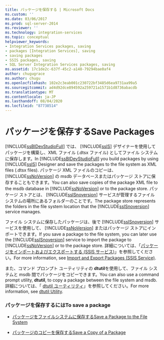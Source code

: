 ```yaml
---
title: パッケージを保存する | Microsoft Docs
ms.custom: ''
ms.date: 03/06/2017
ms.prod: sql-server-2014
ms.reviewer: ''
ms.technology: integration-services
ms.topic: conceptual
helpviewer_keywords:
- Integration Services packages, saving
- packages [Integration Services], saving
- saving packages
- SSIS packages, saving
- SQL Server Integration Services packages, saving
ms.assetid: 17c1de2c-637f-45c2-a148-79294bae0af4
author: chugugrace
ms.author: chugu
ms.openlocfilehash: 102e2c3eab001c230722bf3485d6ea9731aa99a5
ms.sourcegitcommit: ad4d92dce894592a259721a1571b1d8736abacdb
ms.translationtype: MT
ms.contentlocale: ja-JP
ms.lasthandoff: 08/04/2020
ms.locfileid: "87738514"
---
```

# <a name="save-packages"></a><span data-ttu-id="dab55-102">パッケージを保存する</span><span class="sxs-lookup"><span data-stu-id="dab55-102">Save Packages</span></span>
  <span data-ttu-id="dab55-103">[!INCLUDE[ssBIDevStudioFull](../includes/ssbidevstudiofull-md.md)] では、 [!INCLUDE[ssIS](../includes/ssis-md.md)] デザイナーを使用してパッケージを構築し、XML ファイル (.dtsx ファイル) としてファイル システムに保存します。</span><span class="sxs-lookup"><span data-stu-id="dab55-103">In [!INCLUDE[ssBIDevStudioFull](../includes/ssbidevstudiofull-md.md)] you build packages by using [!INCLUDE[ssIS](../includes/ssis-md.md)] Designer and save the packages to the file system as XML files (.dtsx files).</span></span> <span data-ttu-id="dab55-104">パッケージ XML ファイルのコピーは、 [!INCLUDE[ssNoVersion](../includes/ssnoversion-md.md)] の msdb データベースまたはパッケージ ストアに保存することもできます。</span><span class="sxs-lookup"><span data-stu-id="dab55-104">You can also save copies of the package XML file to the msdb database in [!INCLUDE[ssNoVersion](../includes/ssnoversion-md.md)] or to the package store.</span></span> <span data-ttu-id="dab55-105">パッケージ ストアとは、 [!INCLUDE[ssISnoversion](../includes/ssisnoversion-md.md)] サービスが管理するファイル システムの場所にあるフォルダーのことです。</span><span class="sxs-lookup"><span data-stu-id="dab55-105">The package store represents the folders in the file system location that the [!INCLUDE[ssISnoversion](../includes/ssisnoversion-md.md)] service manages.</span></span>  
  
 <span data-ttu-id="dab55-106">ファイル システムに保存したパッケージは、後で [!INCLUDE[ssISnoversion](../includes/ssisnoversion-md.md)] サービスを使用して、 [!INCLUDE[ssNoVersion](../includes/ssnoversion-md.md)] またはパッケージ ストアにインポートできます。</span><span class="sxs-lookup"><span data-stu-id="dab55-106">If you save a package to the file system, you can later use the [!INCLUDE[ssISnoversion](../includes/ssisnoversion-md.md)] service to import the package to [!INCLUDE[ssNoVersion](../includes/ssnoversion-md.md)] or to the package store.</span></span> <span data-ttu-id="dab55-107">詳細については、「[パッケージをインポートおよびエクスポートする (SSIS サービス)](../../2014/integration-services/import-and-export-packages-ssis-service.md)」を参照してください。</span><span class="sxs-lookup"><span data-stu-id="dab55-107">For more information, see [Import and Export Packages &#40;SSIS Service&#41;](../../2014/integration-services/import-and-export-packages-ssis-service.md).</span></span>  
  
 <span data-ttu-id="dab55-108">また、コマンド プロンプト ユーティリティの **dtutil**を使用して、ファイル システムと msdb 間でパッケージをコピーできます。</span><span class="sxs-lookup"><span data-stu-id="dab55-108">You can also use a command prompt utility, **dtutil**, to copy a package between the file system and msdb.</span></span> <span data-ttu-id="dab55-109">詳細については、「 [dtutil ユーティリティ](dtutil-utility.md)」を参照してください。</span><span class="sxs-lookup"><span data-stu-id="dab55-109">For more information, see [dtutil Utility](dtutil-utility.md).</span></span>  
  
### <a name="to-save-a-package"></a><span data-ttu-id="dab55-110">パッケージを保存するには</span><span class="sxs-lookup"><span data-stu-id="dab55-110">To save a package</span></span>  
  
-   [<span data-ttu-id="dab55-111">パッケージをファイルシステムに保存する</span><span class="sxs-lookup"><span data-stu-id="dab55-111">Save a Package to the File System</span></span>](../../2014/integration-services/save-a-package-to-the-file-system.md)  
  
-   [<span data-ttu-id="dab55-112">パッケージのコピーを保存する</span><span class="sxs-lookup"><span data-stu-id="dab55-112">Save a Copy of a Package</span></span>](../../2014/integration-services/save-a-copy-of-a-package.md)  
  
  
